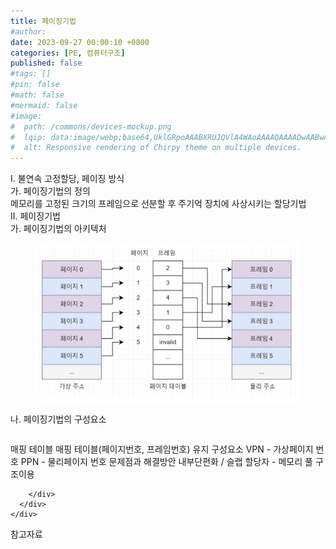 ```yaml
---
title: 페이징기법
#author: 
date: 2023-09-27 00:00:10 +0800
categories: [PE, 컴퓨터구조]
published: false
#tags: []
#pin: false
#math: false
#mermaid: false
#image:
#  path: /commons/devices-mockup.png
#  lqip: data:image/webp;base64,UklGRpoAAABXRUJQVlA4WAoAAAAQAAAADwAABwAAQUxQSDIAAAARL0AmbZurmr57yyIiqE8oiG0bejIYEQTgqiDA9vqnsUSI6H+oAERp2HZ65qP/VIAWAFZQOCBCAAAA8AEAnQEqEAAIAAVAfCWkAALp8sF8rgRgAP7o9FDvMCkMde9PK7euH5M1m6VWoDXf2FkP3BqV0ZYbO6NA/VFIAAAA
#  alt: Responsive rendering of Chirpy theme on multiple devices.
---
```


<div class="post-wrap">
  <div class="para">
    <div class="para-title">
      I. 불연속 고정할당, 페이징 방식
    </div>
    <div class="para-cntnt">
      <div class="para">
        <div class="para-title">
          가. 페이징기법의 정의
        </div>
        <div class="para-cntnt">
            메모리를 고정된 크기의 프레임으로 선분할 후 주기억 장치에 사상시키는 할당기법
        </div>
      </div>
    </div>
  </div>
  
  <div class="para">
    <div class="para-title">
      II. 페이징기법
    </div>
    <div class="para-cntnt">
      <div class="para">
        <div class="para-title">
          가. 페이징기법의 아키텍처
        </div>
        <div class="para-cntnt">
          <figure class="post-figure">
            <img src="/assets/img/posts/페이징기법.png" alt="페이징기법">
<!--            <figcaption>Source: Unveiling the Metaverse: Exploring Emerging Trends, Multifaceted Perspectives, and Future Challenges</figcaption>-->
          </figure>
        </div>
      </div>
      <div class="para">
        <div class="para-title">
          나. 페이징기법의 구성요소
        </div>
        <div class="para-cntnt">
          <table class="post-table">
          </table>
          매핑 테이블
  매핑 테이블(페이지번호, 프레임번호) 유지
구성요소
  VPN - 가상페이지 번호
  PPN - 물리페이지 번호
문제점과 해결방안
  내부단편화 / 슬랩 할당자 - 메모리 풀 구조이용

        </div>
      </div>
    </div>
  </div>

  <div class="refr-wrap">
    <div class="refr-title">
        참고자료
    </div>
    <ol class="refr-list">
    <!--    <li>(나현식, 최대선) <a target="_blank" href="https://scienceon.kisti.re.kr/commons/util/originalView.do?cn=JAKO202225948430499&oCn=JAKO202225948430499&dbt=JAKO&journal=NJOU00291864">메타버스 보안 위협 요소 및 대응 방안 검토</a></li>-->
    <!--    <li>(M. Uddin, S. Manickam, H. Ullah, M. Obaidat and A. Dandoush) <a target="_blank" href="https://ieeexplore.ieee.org/abstract/document/10138386">Unveiling the Metaverse: Exploring Emerging Trends, Multifaceted Perspectives, and Future Challenges</a></li>-->
    </ol>
  </div>
</div>
